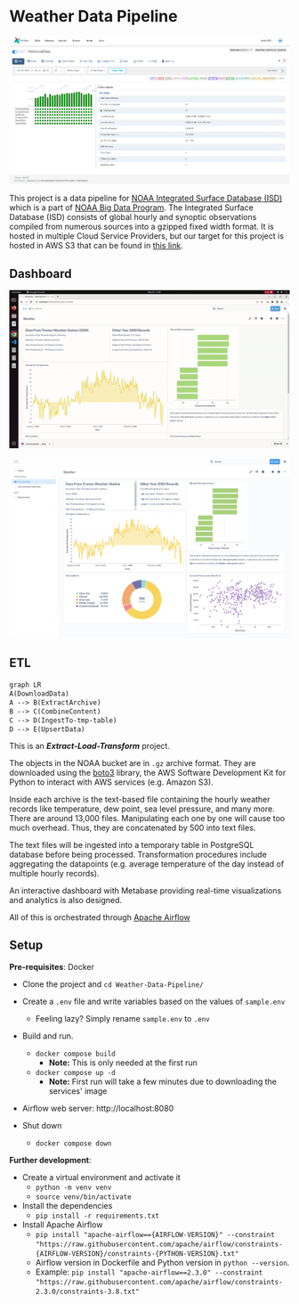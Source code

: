 # Weather Data Pipeline

![dag](docs/dag.png)

This project is a data pipeline for [NOAA Integrated Surface Database (ISD)](https://www.ncei.noaa.gov/products/land-based-station/integrated-surface-database) which is a part of [NOAA Big Data Program](https://registry.opendata.aws/collab/noaa/). The Integrated Surface Database (ISD) consists of global hourly and synoptic observations compiled from numerous sources into a gzipped fixed width format. It is hosted in multiple Cloud Service Providers, but our target for this project is hosted in AWS S3 that can be found in [this link](https://registry.opendata.aws/noaa-isd/).

## Dashboard

![demo](docs/out.gif)

![dashboard](docs/dashboard.png)

## ETL





```mermaid
graph LR
A(DownloadData) 
A --> B(ExtractArchive)
B --> C(CombineContent)
C --> D(IngestTo-tmp-table)
D --> E(UpsertData)
```



This is an ***Extract-Load-Transform*** project. 

The objects in the NOAA bucket are in `.gz` archive format. They are downloaded using the [boto3](https://boto3.amazonaws.com/v1/documentation/api/latest/index.html) library, the AWS Software Development Kit for Python to interact with AWS services (e.g. Amazon S3). 

Inside each archive is the text-based file containing the hourly weather records like temperature, dew point, sea level pressure, and many more. There are around 13,000 files. Manipulating each one by one will cause too much overhead. Thus, they are concatenated by 500 into text files.

The text files will be ingested into a temporary table in PostgreSQL database before being processed. Transformation procedures include aggregating the datapoints (e.g. average temperature of the day instead of multiple hourly records). 

An interactive dashboard with Metabase providing real-time visualizations and analytics is also designed.

All of this is orchestrated through [Apache Airflow](https://airflow.apache.org/)

## Setup

**Pre-requisites**: Docker

- Clone the project and `cd Weather-Data-Pipeline/`
- Create a `.env` file and write variables based on the values of `sample.env`
  - Feeling lazy? Simply rename `sample.env` to `.env`

- Build and run. 
  - `docker compose build`
    - **Note:** This is only needed at the first run
  - `docker compose up -d`
    - **Note:** First run will take a few minutes due to downloading the services' image
- Airflow web server: http://localhost:8080
- Shut down
  - `docker compose down`

**Further development**:

- Create a virtual environment and activate it
  - `python -m venv venv`
  - `source venv/bin/activate`
- Install the dependencies
  - `pip install -r requirements.txt`
- Install Apache Airflow 
  - `pip install "apache-airflow=={AIRFLOW-VERSION}" --constraint "https://raw.githubusercontent.com/apache/airflow/constraints-{AIRFLOW-VERSION}/constraints-{PYTHON-VERSION}.txt"`
  - Airflow version in Dockerfile and Python version in `python --version`. 
  - Example: `pip install "apache-airflow==2.3.0" --constraint "https://raw.githubusercontent.com/apache/airflow/constraints-2.3.0/constraints-3.8.txt"`

​	
